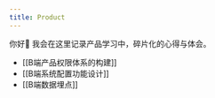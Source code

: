 ```yaml
---
title: Product
---
```

你好👋 我会在这里记录产品学习中，碎片化的心得与体会。

- [[B端产品权限体系的构建]]
- [[B端系统配置功能设计]]
- [[B端数据埋点]]
